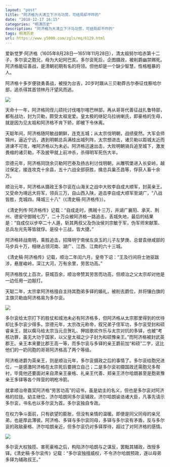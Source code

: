 ```yaml
---
layout: "post"
title: "阿济格为大清立下汗马功劳，可结局却不咋的"
date: "2018-12-17 16:15"
categories: "明清历史"
description: "阿济格为大清立下汗马功劳，可结局却不咋的"
tags: 明清历史
url: https://www.y5000.com/zgls/mq/6129.html
---
```






爱新觉罗·阿济格（1605年8月28日—1651年11月28日），清太祖努尔哈赤第十二子，多尔衮之胞兄，母为大妃阿巴亥。多尔衮死后，企图摄政，被削爵幽禁赐死。阿济格能征善战，是清朝初期有名的将领。但他却是一个缺少智慧，性格粗暴的人。

阿济格十多岁便骁勇善战，被授为台吉，20岁时跟从三贝勒莽古尔泰征伐察哈尔部，追杀得其首领林丹汗望风而逃。

![](https://img.y5000.com/uploads/allimg/161129/8-16112915450c13.jpg)

天命十一年，阿济格同侄儿硕托讨伐喀尔喀巴林部，再从哥哥代善征战扎鲁特部，都有战功，封为贝勒，颇受太祖宠爱。皇太极的继妃乌拉纳喇氏，即豪格的生母，就是因为见太祖和阿济格不肯下轿，即被下令休离。

天聪年间，阿济格随阿敏战朝鲜，连克五城；从太宗伐明朝，战绩斐然。大军会师锦州，逼近宁远，遇到明朝总兵满桂出城列阵，太宗想进击，诸贝勒以距城太近而进谏不可攻，唯阿济格以为未必。阿济格迅速出击，大败明朝骑兵追至城下，激发畏缩的诸贝勒，不及披甲就上前冲杀，杀得明军死伤大半。

崇德元年，阿济格同饶余贝勒阿巴泰及扬古利讨伐明朝，从雕鹗堡进入长安岭，越过保定，接连攻克十余县，五十六战全部获胜，擒总兵巢丕昌等，俘获人畜十余万。

顺治元年，阿济格从摄政王多尔衮在山海关之战中大败李自成大顺军，封英亲王。又受命为靖远大将军，领兵三万，自山西入陕，追击李自成大顺军至湖广，“八战皆胜，克城四，降城三十八”（《清史稿·阿济格传》）。

《清史列传·阿济格传》记载：“自成走时，携贼十三万，并湖广襄阳、承天、荆州、德安守御贼七万”，二十万众被阿济格一路追击，丢城失地，最后的结果是：“自成仅以步卒二十人遁，斩其两叔父及伪汝侯刘宗敏于军，伪军师宋献策、总兵左光先等皆就俘。是役十三战，皆大捷。”

阿济格转战南明，乘胜追击，招降明宁南侯左良玉的儿子左梦庚、总督袁继咸部的马步兵十万，相继占领河南、湖广、江西、江南的六十三城。

《清史稿·阿济格传》记载，顺治二年闰六月，皇帝下诏：“王及行间将士驰驱跋涉，悬崖峻岭，深江大河，万有余里，劳苦功高。”

阿济格胜仗上百次，获城百余，顺治帝赞其劳苦而功高，但顺治之父太宗却对他是一边任用一边敲打。

天聪二年，太宗拿阿济格擅自主持其胞弟多铎的婚礼，被削去爵位，并将镶白旗的主旗贝勒由阿济格易为多尔衮。

![](https://img.y5000.com/uploads/allimg/161129/8-16112915451X00.jpg)

多尔衮给太宗打下的胜仗和城池未必有阿济格多，但阿济格从太宗那里得到的优待却比多尔衮少得多。崇德元年，太宗改元称帝，叙兄弟子侄军功，多尔衮受封和硕睿亲王，就以瘸马给太宗当元旦贺礼、狎妓歌欢作乐与太宗对抗的多铎，也被“考核功罪，虽无大功于国家，以父皇太祖之少子封为和硕豫亲王。”而阿济格被封武英郡王。亲王本来要比郡王高一等，而多尔衮与多铎的亲王爵前加“和硕”二字，这比他们的一奶同胞的哥哥阿济格高了两个等级。

阿济格进爵为英亲王，则是顺治元年，多尔衮摄政之后的事情了。多尔衮给胞兄进位，一是感激阿济格在太宗死后要拥立自己；二是多尔衮初摄国政还需胞兄多帮衬，毕竟他还要面对来自肃亲王豪格、礼亲王代善、郑亲王济尔哈朗甚至是胞弟豫亲王多铎等各个阵营的明枪冷箭。

就拿顺治帝嘉奖阿济格“劳苦功高”的诏书，虽是幼主的名义，但也是多尔衮对阿济格的拉拢。幼主继位，济尔哈朗同多尔衮辅政，济尔哈朗谕诰诸大臣，凡事先请示多尔衮，书名也以多尔衮为首。多尔衮独自专政。

在权力争斗面前，只有欲望的膨胀，但没有亲情的温暖。即便是同父同母的亲兄弟，也是厚此薄彼。阿济格、多铎与多尔衮同母，多铎与多尔衮有矛盾，反与多尔衮的政敌豪格、济尔哈朗亲近，但多尔衮仍对多铎厚待，超过了对阿济格的感情。

![](https://img.y5000.com/uploads/allimg/161129/8-161129154532550.jpg)

多尔衮大权独揽、害死豪格之后，构陷济尔哈朗与之谋反，罢黜其辅政，改授多铎。《清史稿·多尔衮传》记载：“多尔衮独擅威权，不令济尔哈朗预政，遂以母弟多铎为辅政叔王。”
